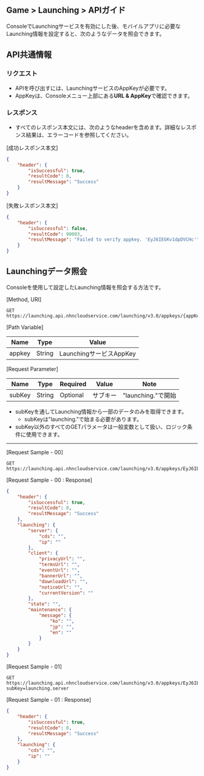 ## Game > Launching > APIガイド

ConsoleでLaunchingサービスを有効にした後、モバイルアプリに必要なLaunching情報を設定すると、次のようなデータを照会できます。

## API共通情報

### リクエスト

* APIを呼び出すには、LaunchingサービスのAppKeyが必要です。
* AppKeyは、Consoleメニュー上部にある**URL & AppKey**で確認できます。

### レスポンス

* すべてのレスポンス本文には、次のようなheaderを含めます。詳細なレスポンス結果は、エラーコードを参照してください。

[成功レスポンス本文]
```json
{
    "header": {
        "isSuccessful": true,
        "resultCode": 0,
        "resultMessage": "Success"
    }
}
```

[失敗レスポンス本文]
```json
{
    "header": {
        "isSuccessful": false,
        "resultCode": 90003,
        "resultMessage": "Failed to verify appkey. 'EyJ6IEGKv1dpDVCHc'"
    }
}
```


## Launchingデータ照会

Consoleを使用して設定したLaunching情報を照会する方法です。

[Method, URI]

```
GET https://launching.api.nhncloudservice.com/launching/v3.0/appkeys/{appKey}/configurations
```

[Path Variable]

| Name     | Type    | Value                   |
| ------ | ------ | -------------------- |
| appkey | String | LaunchingサービスAppKey |

[Request Parameter]

| Name     | Type    | Required | Value | Note |
| ------ | ------ | --- |-------------------- | --- |
| subKey | String | Optional | サブキー | "launching."で開始 |

* subKeyを通してLaunching情報から一部のデータのみを取得できます。
    * subKeyは"launching."で始まる必要があります。
* subKey以外のすべてのGETパラメータは一般変数として扱い、ロジック条件に使用できます。

---

[Request Sample - 00]

```
GET https://launching.api.nhncloudservice.com/launching/v3.0/appkeys/EyJ6IEGKv1pDVCHc/configurations
```

[Request Sample - 00 : Response]

```json
{
    "header": {
        "isSuccessful": true,
        "resultCode": 0,
        "resultMessage": "Success"
    },
    "launching": {
        "server": {
            "cds": "",
            "ip": ""
        },
        "client": {
            "privacyUrl": "",
            "termsUrl": "",
            "eventUrl": "",
            "bannerUrl": "",
            "downloadUrl": "",
            "noticeUrl": "",
            "currentVersion": ""
        },
        "state": "",
        "maintenance": {
            "message": {
                "ko": "",
                "jp": "",
                "en": ""
            }
        }
    }
}
```

[Request Sample - 01]

```
GET https://launching.api.nhncloudservice.com/launching/v3.0/appkeys/EyJ6IEGKv1pDVCHc/configurations?subKey=launching.server
```

[Request Sample - 01 : Response]

```json
{
    "header": {
        "isSuccessful": true,
        "resultCode": 0,
        "resultMessage": "Success"
    },
    "launching": {
        "cds": "",
        "ip": ""
    }
}
```
